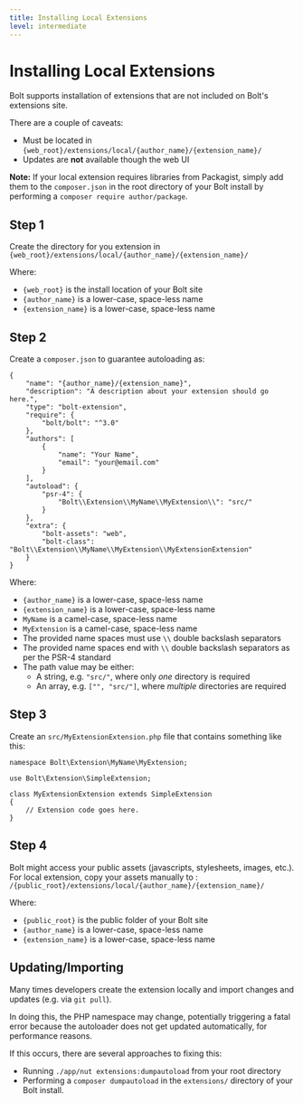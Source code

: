 ```yaml
---
title: Installing Local Extensions
level: intermediate
---
```

Installing Local Extensions
===========================

Bolt supports installation of extensions that are not included on Bolt's
extensions site.

There are a couple of caveats:

- Must be located in `{web_root}/extensions/local/{author_name}/{extension_name}/`
- Updates are **not** available though the web UI

**Note:** If your local extension requires libraries from Packagist, simply add
them to the `composer.json` in the root directory of your Bolt install by
performing a `composer require author/package`.

Step 1
------

Create the directory for you extension in
`{web_root}/extensions/local/{author_name}/{extension_name}/`

Where:
 - `{web_root}` is the install location of your Bolt site
 - `{author_name}` is a lower-case, space-less name
 - `{extension_name}` is a lower-case, space-less name

Step 2
------

Create a `composer.json` to guarantee autoloading as:

```
{
    "name": "{author_name}/{extension_name}",
    "description": "A description about your extension should go here.",
    "type": "bolt-extension",
    "require": {
        "bolt/bolt": "^3.0"
    },
    "authors": [
        {
            "name": "Your Name",
            "email": "your@email.com"
        }
    ],
    "autoload": {
        "psr-4": {
            "Bolt\\Extension\\MyName\\MyExtension\\": "src/"
        }
    },
    "extra": {
        "bolt-assets": "web",
        "bolt-class": "Bolt\\Extension\\MyName\\MyExtension\\MyExtensionExtension"
    }
}

```
Where:
 - `{author_name}` is a lower-case, space-less name
 - `{extension_name}` is a lower-case, space-less name
 - `MyName` is a camel-case, space-less name
 - `MyExtension` is a camel-case, space-less name
 - The provided name spaces must use `\\` double backslash separators
 - The provided name spaces end with `\\` double backslash separators as per the
   PSR-4 standard
 - The path value may be either:
   - A string, e.g. `"src/"`, where only *one* directory is required
   - An array, e.g. `["", "src/"]`, where *multiple* directories are required

Step 3
------

Create an `src/MyExtensionExtension.php` file that contains something like this:

```
namespace Bolt\Extension\MyName\MyExtension;

use Bolt\Extension\SimpleExtension;

class MyExtensionExtension extends SimpleExtension
{
    // Extension code goes here.
}
```

Step 4
------

Bolt might access your public assets (javascripts, stylesheets, images, etc.).
For local extension, copy your assets manually to :
`/{public_root}/extensions/local/{author_name}/{extension_name}/`

Where:
 - `{public_root}` is the public folder of your Bolt site
 - `{author_name}` is a lower-case, space-less name
 - `{extension_name}` is a lower-case, space-less name

Updating/Importing
------------------

Many times developers create the extension locally and import changes and
updates (e.g. via `git pull`).

In doing this, the PHP namespace may change, potentially triggering a fatal
error because the autoloader does not get updated automatically, for performance
reasons.

If this occurs, there are several approaches to fixing this:

- Running `./app/nut extensions:dumpautoload` from your root directory
- Performing a `composer dumpautoload` in the `extensions/` directory of your
  Bolt install.
